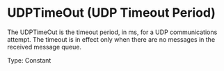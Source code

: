 # UDPTimeOut (UDP Timeout Period)

The UDPTimeOut is the timeout period, in ms, for a UDP communications attempt. The timeout is in effect only when there are no messages in the received message queue.

Type: Constant
